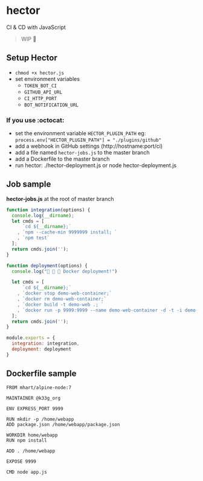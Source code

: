 # hector

CI &amp; CD with JavaScript

> WIP :construction:

## Setup Hector

- `chmod +x hector.js`
- set environment variables
  - `TOKEN_BOT_CI`
  - `GITHUB_API_URL`
  - `CI_HTTP_PORT`
  - `BOT_NOTIFICATION_URL`

### If you use :octocat:

- set the environment variable `HECTOR_PLUGIN_PATH` eg: `process.env["HECTOR_PLUGIN_PATH"] = "./plugins/github"`
- add a webhook in GitHub settings (http://hostname:port/ci)
- add a file named `hector-jobs.js` to the master branch
- add a Dockerfile to the master branch
- run hector: ./hector-deployment.js or node hector-deployment.js

## Job sample

**hector-jobs.js** at the root of master branch
```javascript
function integration(options) {
  console.log(__dirname);
  let cmds = [
      `cd ${__dirname};`
    , `npm --cache-min 9999999 install; `
    , `npm test`
  ];
  return cmds.join('');
}

function deployment(options) {
  console.log("🐳 🐳 🐳 Docker deployment!")

  let cmds = [
      `cd ${__dirname};`
    , `docker stop demo-web-container;`
    , `docker rm demo-web-container;`
    , `docker build -t demo-web .; `
    , `docker run -p 9999:9999 --name demo-web-container -d -t -i demo-web`
  ];
  return cmds.join('');
}

module.exports = {
  integration: integration,
  deployment: deployment
}
```

## Dockerfile sample

```
FROM mhart/alpine-node:7

MAINTAINER @k33g_org

ENV EXPRESS_PORT 9999

RUN mkdir -p /home/webapp
ADD package.json /home/webapp/package.json

WORKDIR home/webapp
RUN npm install

ADD . /home/webapp

EXPOSE 9999

CMD node app.js
```
